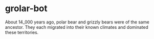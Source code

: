 # grolar-bot
About 14_000 years ago, polar bear and grizzly bears were of the same ancestor. They each migrated into their known climates and dominated these territories. 
